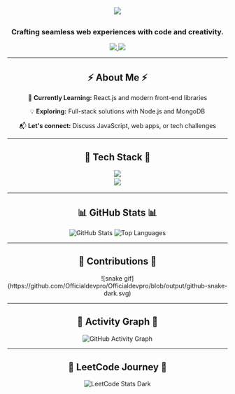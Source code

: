 <h1 align="center">
    <img src="https://readme-typing-svg.herokuapp.com/?font=Righteous&size=35&color=F0BB78&center=true&vCenter=true&width=600&height=70&duration=4000&lines=Hello,+World!+👋;+I'm+Naveen+Venkatraman!;+A+Passionate+Full-Stack+Developer;" />
</h1>


<h3 align="center">Crafting seamless web experiences with code and creativity.</h3>

<div align="center">
  <a href="mailto:official.devpro@gmail.com">
    <img src="https://img.shields.io/badge/Gmail-dark?style=for-the-badge&logo=gmail&logoColor=white" />
  </a>
  <a href="https://linkedin.com/in/naveenvenkatraman" target="_blank">
    <img src="https://img.shields.io/badge/LinkedIn-0A66C2?style=for-the-badge&logo=linkedin&logoColor=white" />
  </a>
</div>

<hr/>

<h2 align="center">⚡ About Me ⚡</h2>
<div align="center">
  <p>🌟 <strong>Currently Learning:</strong> React.js and modern front-end libraries</p>
  <p>💡 <strong>Exploring:</strong> Full-stack solutions with Node.js and MongoDB</p>
  <p>📬 <strong>Let's connect:</strong> Discuss JavaScript, web apps, or tech challenges</p>
</div>

<hr/>

<h2 align="center">🔧 Tech Stack 🔧</h2>
<div align="center">
    <img src="https://skillicons.dev/icons?i=html,css,javascript,nodejs,express,mongodb,java,python" /><br>
    <img src="https://skillicons.dev/icons?i=bootstrap,sass,git,github,vscode" />
</div>

<hr/>

<h2 align="center">📊 GitHub Stats 📊</h2>
<div align="center">
  <!-- Colorful GitHub Stats -->
  <img src="https://github-readme-stats.vercel.app/api?username=Officialdevpro&show_icons=true&theme=radical&count_private=true&hide_border=true" width="48%" alt="GitHub Stats" />
  
  <!-- Animated Top Languages Bar -->
  <img src="https://github-readme-stats.vercel.app/api/top-langs/?username=Officialdevpro&layout=compact&theme=radical&hide_border=true" width="48%" alt="Top Languages" />
</div>

<hr/>

<h2 align="center">🎯 Contributions 🎯</h2>
<div align="center">
 ![snake gif](https://github.com/Officialdevpro/Officialdevpro/blob/output/github-snake-dark.svg)
</div>
<hr/>

<h2 align="center">🌟 Activity Graph 🌟</h2>
<div align="center">
  <img src="https://github-readme-activity-graph.vercel.app/graph?username=Officialdevpro&bg_color=0D1117&color=FFFFFF&line=F76E11&point=F4F4F4&area=true&hide_border=true" alt="GitHub Activity Graph" />
</div>

<hr/>

<h2 align="center">🚀 LeetCode Journey 🚀</h2>
<div align="center">
  <img src="https://leetcard.jacoblin.cool/Officialdevpro?theme=dark&font=Poppins&ext=heatmap" alt="LeetCode Stats Dark" />
</div>
